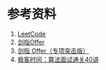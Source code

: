 # 参考资料
1. [LeetCode](https://leetcode-cn.com/problemset/all/)
2. [剑指Offer](https://book.douban.com/subject/27008702/)
3. [剑指 Offer（专项突击版）](https://weread.qq.com/web/reader/4e132bc07263ff664e11075kc81322c012c81e728d9d180)
4. [极客时间：算法面试通关40讲](https://time.geekbang.org/course/intro/130)

